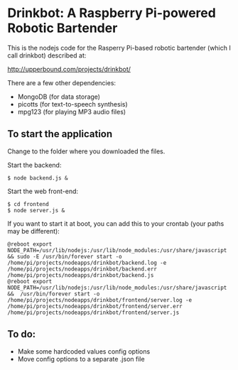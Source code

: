 # Drinkbot: A Raspberry Pi-powered Robotic Bartender

This is the nodejs code for the Rasperry Pi-based robotic bartender (which I call drinkbot) described at:

http://upperbound.com/projects/drinkbot/

There are a few other dependencies:

* MongoDB (for data storage)
* picotts (for text-to-speech synthesis)
* mpg123 (for playing MP3 audio files)

## To start the application

Change to the folder where you downloaded the files.

Start the backend:

```
$ node backend.js &
```

Start the web front-end:

```
$ cd frontend
$ node server.js &
```

If you want to start it at boot, you can add this to your crontab (your paths may be different):

```
@reboot export NODE_PATH=/usr/lib/nodejs:/usr/lib/node_modules:/usr/share/javascript && sudo -E /usr/bin/forever start -o /home/pi/projects/nodeapps/drinkbot/backend.log -e /home/pi/projects/nodeapps/drinkbot/backend.err /home/pi/projects/nodeapps/drinkbot/backend.js
@reboot export NODE_PATH=/usr/lib/nodejs:/usr/lib/node_modules:/usr/share/javascript &&  /usr/bin/forever start -o /home/pi/projects/nodeapps/drinkbot/frontend/server.log -e /home/pi/projects/nodeapps/drinkbot/frontend/server.err /home/pi/projects/nodeapps/drinkbot/frontend/server.js
```

## To do:

* Make some hardcoded values config options
* Move config options to a separate .json file





